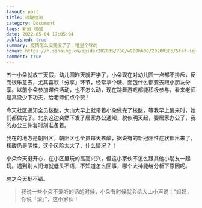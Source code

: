 ```yaml
---
layout: post
title: 核酸检测
category: Document
tags: 新冠 核酸
date: 2022-05-04 17:05:04
published: true
summary: 疫情怎么没完没了了，喵里个咪的
cover: https://n.sinaimg.cn/spider202035/700/w900h600/20200305/5faf-iqmtvwu7319724.jpg
comment: true
---
```


五一小朵就放三天假，幼儿园昨天就开学了，小朵现在对幼儿园一点都不排斥，反而很乐意去，尤其喜欢「分享」环节，经常拿个糖、面包什么都要去跟小朋友分享。以前小朵参加课件活动，也不怎么动，现在跳舞游戏都能积极参与，看来老师是真没少下功夫，给老师们点个赞！

今天社区通知全员核酸，大山大早上就带着小朵做完了核酸，等我早上醒来时，她们都做完了。北京这边突然下发了居家办公通知，貌似明天起，要居家办公了，我的办公三件套时刻准备着。

我在的地方是朝阳区，朝阳区也全员每天核酸，据说有的新冠阳性症状都出来了，核酸仍是阴性，这个风险太大了，什么情况？！

小朵今天挺开心，在小区里玩的高高兴兴，但这小家伙不怎么跟其他小朋友一起玩。遇到别人问询就低头不语，不知道怎么回事，哪个大神能给分析下原因呢。

总之今天挺不错。

> 我说一些小朵不爱听的话的时候，小朵有时候就会给大山小声说：“妈妈，你说「滚」”，这小家伙！

